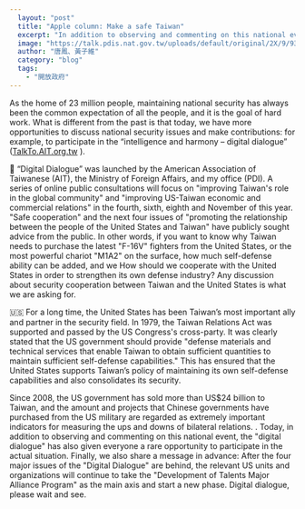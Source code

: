 ```yaml
---
  layout: "post"
  title: "Apple column: Make a safe Taiwan"
  excerpt: "In addition to observing and commenting on this national event, the \"digital dialogue\" also gave everyone a rare opportunity to participate in the actual situation."
  image: "https://talk.pdis.nat.gov.tw/uploads/default/original/2X/9/93f7f00652cc6dbed3c8f0e473dc2791fcb8339a.jpeg"
  author: "唐鳳、黃子維"
  category: "blog"
  tags: 
    - "開放政府"
---
```



 As the home of 23 million people, maintaining national security has always been the common expectation of all the people, and it is the goal of hard work. What is different from the past is that today, we have more opportunities to discuss national security issues and make contributions: for example, to participate in the “intelligence and harmony – digital dialogue” ([TalkTo.AIT.org.tw]( https://talkto.ait.org.tw/) ). 

📲 “Digital Dialogue” was launched by the American Association of Taiwanese (AIT), the Ministry of Foreign Affairs, and my office (PDI). A series of online public consultations will focus on "improving Taiwan's role in the global community" and "improving US-Taiwan economic and commercial relations" in the fourth, sixth, eighth and November of this year. "Safe cooperation" and the next four issues of "promoting the relationship between the people of the United States and Taiwan" have publicly sought advice from the public. In other words, if you want to know why Taiwan needs to purchase the latest "F-16V" fighters from the United States, or the most powerful chariot "M1A2" on the surface, how much self-defense ability can be added, and we How should we cooperate with the United States in order to strengthen its own defense industry? Any discussion about security cooperation between Taiwan and the United States is what we are asking for. 

🇺🇸 For a long time, the United States has been Taiwan’s most important ally and partner in the security field. In 1979, the Taiwan Relations Act was supported and passed by the US Congress's cross-party. It was clearly stated that the US government should provide "defense materials and technical services that enable Taiwan to obtain sufficient quantities to maintain sufficient self-defense capabilities." This has ensured that the United States supports Taiwan’s policy of maintaining its own self-defense capabilities and also consolidates its security. 

 Since 2008, the US government has sold more than US$24 billion to Taiwan, and the amount and projects that Chinese governments have purchased from the US military are regarded as extremely important indicators for measuring the ups and downs of bilateral relations. . Today, in addition to observing and commenting on this national event, the "digital dialogue" has also given everyone a rare opportunity to participate in the actual situation. Finally, we also share a message in advance: After the four major issues of the "Digital Dialogue" are behind, the relevant US units and organizations will continue to take the "Development of Talents Major Alliance Program" as the main axis and start a new phase. Digital dialogue, please wait and see. 
